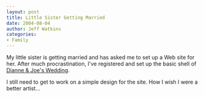 ```yaml
---
layout: post
title: Little Sister Getting Married
date: 2004-08-04
author: Jeff Watkins
categories:
- Family
---
```


<p>My little sister is getting married and has asked me to set up a Web
site for her. After much procrastination, I've registered and set up
the basic shell of <a href="http://dianne-joe-2005.com/">Dianne &
Joe's Wedding</a>.</p>
<p>I still need to get to work on a simple design for the site. How I
wish I were a better artist...<br/></p>